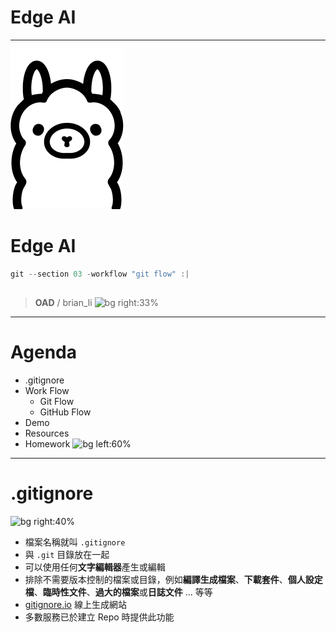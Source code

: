 ﻿---
marp: true
paginate: true
footer: Edge `AI`
---

# Edge AI

---

![](../asset/img/ollama.png)
# Edge AI
```powershell
git --section 03 -workflow "git flow" :|
```
##
> **OAD** / brian_li
![bg right:33%](https://picsum.photos/720?image=216)

---

# **A**genda

- .gitignore
- Work Flow
    - Git Flow
    - GitHub Flow
- Demo
- Resources
- Homework
![bg left:60%](https://picsum.photos/720?image=152)

---

# .git**ignore**
![bg right:40%](https://picsum.photos/720?image=102)
- 檔案名稱就叫 `.gitignore`
- 與 `.git` 目錄放在一起
- 可以使用任何**文字編輯器**產生或編輯
- 排除不需要版本控制的檔案或目錄，例如**編譯生成檔案**、**下載套件**、**個人設定檔**、**臨時性文件**、**過大的檔案**或**日誌文件** ... 等等
- [gitignore.io](https://www.toptal.com/developers/gitignore/) 線上生成網站
- 多數服務已於建立 Repo 時提供此功能